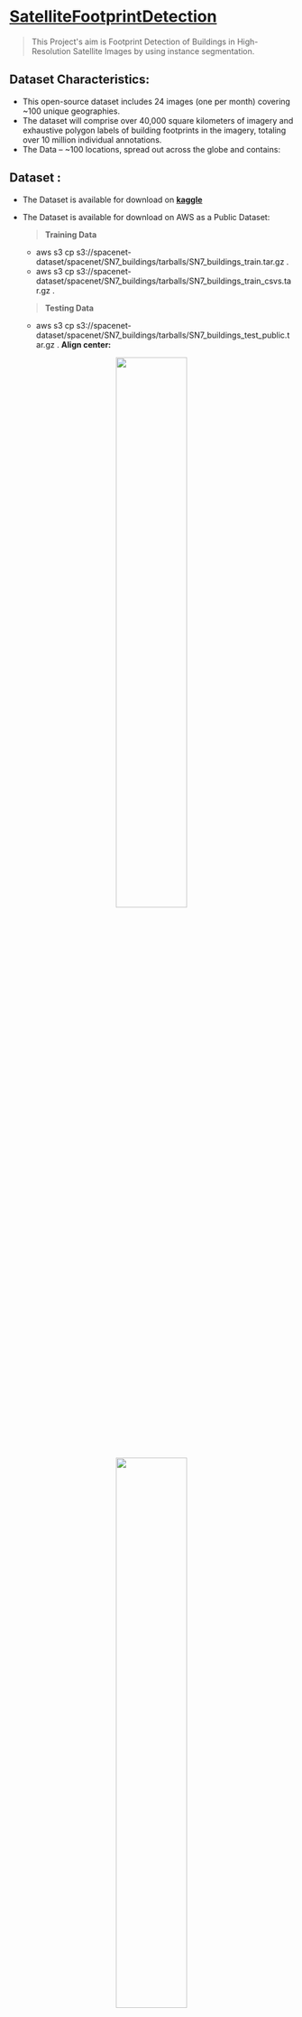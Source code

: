# [SatelliteFootprintDetection](https://priyank7n.me/2021/05/06/SatFootprint.html)
> This Project's aim is Footprint Detection of Buildings in High-Resolution Satellite Images by using instance segmentation.

## Dataset Characteristics:
- This open-source dataset includes 24 images (one per month) covering ~100 unique geographies. 
- The dataset will comprise over 40,000 square kilometers of imagery and exhaustive polygon labels of building footprints in the imagery, totaling over 10 million individual annotations. 
- The Data – ~100 locations, spread out across the globe and contains:

## Dataset : 
*  The Dataset is available for download on [**kaggle**](https://www.kaggle.com/amerii/spacenet-7-multitemporal-urban-development)

*  The Dataset is available for download on  AWS as a Public Dataset:
      > **Training Data**
      - aws s3 cp s3://spacenet-dataset/spacenet/SN7_buildings/tarballs/SN7_buildings_train.tar.gz . 
      - aws s3 cp s3://spacenet-dataset/spacenet/SN7_buildings/tarballs/SN7_buildings_train_csvs.tar.gz . 
      > **Testing Data**
      - aws s3 cp s3://spacenet-dataset/spacenet/SN7_buildings/tarballs/SN7_buildings_test_public.tar.gz . 
**Align center:**

<p align="center" width="100%">
    <img width="50%" src="https://github.com/PriyanK7n/SatFootprintDetection/blob/main/images/details.png">
    <img width="50%" src="https://github.com/PriyanK7n/SatFootprintDetection/blob/main/images/s7.gif">
</p>
           
## Models:
The Models trained are stored in [**GoogleDrive**](https://drive.google.com/drive/folders/1qEviop9V3YLVpssFER1LMG-Z3B8y38dJ?usp=sharing)

## BLOG POST:
The Whole Project is documented in this [**Blog Post**](https://priyank7n.me/2021/05/06/SatFootprint.html) 

## Results 

[![IMAGE ALT TEXT HERE](https://img.youtube.com/vi/ZGvyBiOw4D4/0.jpg)](https://www.youtube.com/watch?v=ZGvyBiOw4D4)

## Installation:
~~~~~~~~~~~~

GIT:

.. code-block:: bash

  git clone https://github.com/PriyanK7n/SatFootprint
  cd SatFootprint
  pip install -r requirements.txt
  pip install -e .


